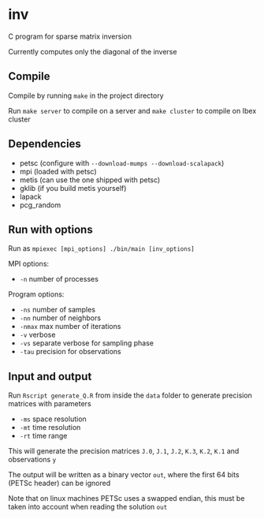 # inv

C program for sparse matrix inversion

Currently computes only the diagonal of the inverse

## Compile

Compile by running `make` in the project directory

Run `make server` to compile on a server and `make cluster` to compile on Ibex cluster

## Dependencies

* petsc (configure with `--download-mumps --download-scalapack`)
* mpi (loaded with petsc)
* metis (can use the one shipped with petsc)
* gklib (if you build metis yourself)
* lapack
* pcg_random

## Run with options

Run as `mpiexec [mpi_options] ./bin/main [inv_options]`

MPI options:
* `-n` number of processes

Program options:
* `-ns` number of samples
* `-nn` number of neighbors
* `-nmax` max number of iterations
* `-v` verbose
* `-vs` separate verbose for sampling phase
* `-tau` precision for observations

## Input and output

Run `Rscript generate_Q.R` from inside the `data` folder to generate precision matrices with parameters

* `-ms` space resolution
* `-mt` time resolution
* `-rt` time range

This will generate the precision matrices `J.0`, `J.1`, `J.2`, `K.3`, `K.2`, `K.1` and observations `y`

The output will be written as a binary vector `out`, where the first 64 bits (PETSc header) can be ignored

Note that on linux machines PETSc uses a swapped endian, this must be taken into account when reading the solution `out`

